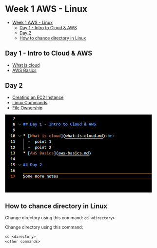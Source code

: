 # Week 1 AWS - Linux

- [Week 1 AWS - Linux](#week-1-aws---linux)
  - [Day 1 - Intro to Cloud \& AWS](#day-1---intro-to-cloud--aws)
  - [Day 2](#day-2)
  - [How to chance directory in Linux](#how-to-chance-directory-in-linux)


## Day 1 - Intro to Cloud & AWS

* [What is cloud](what-is-cloud)
* [AWS Basics](aws-basics)


## Day 2

* [Creating an EC2 Instance](ec2-instance)
* [Linux Commands](linux-commands)
* [File Ownership](file-ownership)

![screenshot-vscode-readme-example.png](readme-images/screenshot-vscode-readme-example.png)


## How to chance directory in Linux

Change directory using this command: `cd <directory>`

Change directory using this command:

```
cd <directory>
<other commands>
```

